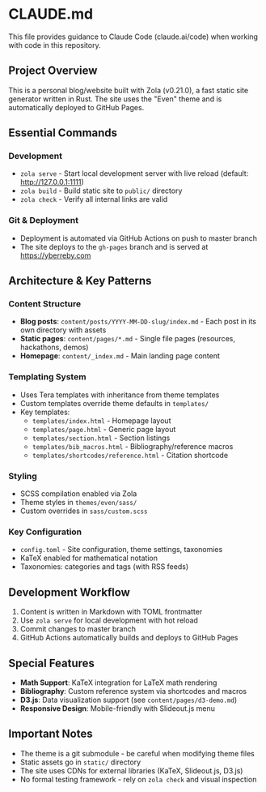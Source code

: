 # CLAUDE.md

This file provides guidance to Claude Code (claude.ai/code) when working with code in this repository.

## Project Overview

This is a personal blog/website built with Zola (v0.21.0), a fast static site generator written in Rust. The site uses the "Even" theme and is automatically deployed to GitHub Pages.

## Essential Commands

### Development
- `zola serve` - Start local development server with live reload (default: http://127.0.0.1:1111)
- `zola build` - Build static site to `public/` directory
- `zola check` - Verify all internal links are valid

### Git & Deployment
- Deployment is automated via GitHub Actions on push to master branch
- The site deploys to the `gh-pages` branch and is served at https://yberreby.com

## Architecture & Key Patterns

### Content Structure
- **Blog posts**: `content/posts/YYYY-MM-DD-slug/index.md` - Each post in its own directory with assets
- **Static pages**: `content/pages/*.md` - Single file pages (resources, hackathons, demos)
- **Homepage**: `content/_index.md` - Main landing page content

### Templating System
- Uses Tera templates with inheritance from theme templates
- Custom templates override theme defaults in `templates/`
- Key templates:
  - `templates/index.html` - Homepage layout
  - `templates/page.html` - Generic page layout
  - `templates/section.html` - Section listings
  - `templates/bib_macros.html` - Bibliography/reference macros
  - `templates/shortcodes/reference.html` - Citation shortcode

### Styling
- SCSS compilation enabled via Zola
- Theme styles in `themes/even/sass/`
- Custom overrides in `sass/custom.scss`

### Key Configuration
- `config.toml` - Site configuration, theme settings, taxonomies
- KaTeX enabled for mathematical notation
- Taxonomies: categories and tags (with RSS feeds)

## Development Workflow

1. Content is written in Markdown with TOML frontmatter
2. Use `zola serve` for local development with hot reload
3. Commit changes to master branch
4. GitHub Actions automatically builds and deploys to GitHub Pages

## Special Features

- **Math Support**: KaTeX integration for LaTeX math rendering
- **Bibliography**: Custom reference system via shortcodes and macros
- **D3.js**: Data visualization support (see `content/pages/d3-demo.md`)
- **Responsive Design**: Mobile-friendly with Slideout.js menu

## Important Notes

- The theme is a git submodule - be careful when modifying theme files
- Static assets go in `static/` directory
- The site uses CDNs for external libraries (KaTeX, Slideout.js, D3.js)
- No formal testing framework - rely on `zola check` and visual inspection